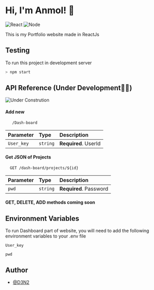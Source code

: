# Hi, I'm Anmol! 👋
![React](	https://img.shields.io/badge/React-20232A?style=for-the-badge&logo=react&logoColor=61DAFB)
![Node](	https://img.shields.io/badge/Node.js-43853D?style=for-the-badge&logo=node.js&logoColor=white)

This is my Portfolio website made in ReactJs

## Testing

To run this project in development server

```bash
> npm start
```


## API Reference (Under Development👨‍🏭)

![Under Constrution](https://media.giphy.com/media/RgzryV9nRCMHPVVXPV/giphy.gif)

#### Add new 

```http
   /Dash-board
```

| Parameter | Type     | Description                |
| :-------- | :------- | :------------------------- |
| `User_key` | `string` | **Required**. UserId |

#### Get JSON of Projects

```http
  GET /dash-board/projects/${id}
```

| Parameter | Type     | Description                       |
| :-------- | :------- | :-------------------------------- |
| `pwd`      | `string` | **Required**. Password |

#### GET, DELETE, ADD methods coming soon


## Environment Variables

To run Dashboard part of website, you will need to add the following environment variables to your .env file

`User_key`

`pwd`


## Author

- [@D3N2](https://www.github.com/D3N2-A)

